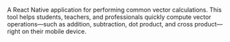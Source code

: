 A React Native application for performing common vector calculations. This tool helps students, teachers, and professionals quickly compute vector operations—such as addition, subtraction, dot product, and cross product—right on their mobile device.
